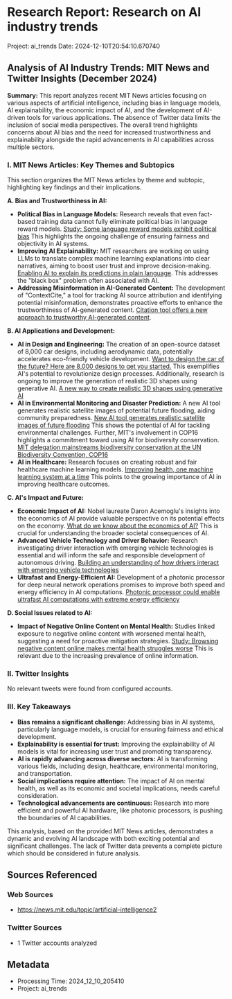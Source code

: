# Research Report: Research on AI industry trends
Project: ai_trends
Date: 2024-12-10T20:54:10.670740

## Analysis of AI Industry Trends: MIT News and Twitter Insights (December 2024)

**Summary:** This report analyzes recent MIT News articles focusing on various aspects of artificial intelligence, including bias in language models, AI explainability, the economic impact of AI, and the development of AI-driven tools for various applications.  The absence of Twitter data limits the inclusion of social media perspectives.  The overall trend highlights concerns about AI bias and the need for increased trustworthiness and explainability alongside the rapid advancements in AI capabilities across multiple sectors.

### I. MIT News Articles: Key Themes and Subtopics

This section organizes the MIT News articles by theme and subtopic, highlighting key findings and their implications.

**A.  Bias and Trustworthiness in AI:**

* **Political Bias in Language Models:** Research reveals that even fact-based training data cannot fully eliminate political bias in language reward models. [Study: Some language reward models exhibit political bias](https://news.mit.edu/2024/study-some-language-reward-models-exhibit-political-bias-1210) This highlights the ongoing challenge of ensuring fairness and objectivity in AI systems.
* **Improving AI Explainability:**  MIT researchers are working on using LLMs to translate complex machine learning explanations into clear narratives, aiming to boost user trust and improve decision-making. [Enabling AI to explain its predictions in plain language](https://news.mit.edu/2024/enabling-ai-explain-predictions-plain-language-1209). This addresses the "black box" problem often associated with AI.
* **Addressing Misinformation in AI-Generated Content:**  The development of "ContextCite," a tool for tracking AI source attribution and identifying potential misinformation, demonstrates proactive efforts to enhance the trustworthiness of AI-generated content. [Citation tool offers a new approach to trustworthy AI-generated content](https://news.mit.edu/2024/citation-tool-contextcite-new-approach-trustworthy-ai-generated-content-1209).


**B.  AI Applications and Development:**

* **AI in Design and Engineering:**  The creation of an open-source dataset of 8,000 car designs, including aerodynamic data, potentially accelerates eco-friendly vehicle development. [Want to design the car of the future? Here are 8,000 designs to get you started.](https://news.mit.edu/2024/design-future-car-with-8000-design-options-1205) This exemplifies AI's potential to revolutionize design processes.  Additionally, research is ongoing to improve the generation of realistic 3D shapes using generative AI. [A new way to create realistic 3D shapes using generative AI](https://news.mit.edu/2024/creating-realistic-3d-shapes-using-generative-ai-1204)
* **AI in Environmental Monitoring and Disaster Prediction:** A new AI tool generates realistic satellite images of potential future flooding, aiding community preparedness.  [New AI tool generates realistic satellite images of future flooding](https://news.mit.edu/2024/new-ai-tool-generates-realistic-satellite-images-future-flooding-1125) This shows the potential of AI for tackling environmental challenges.  Further, MIT's involvement in COP16 highlights a commitment toward using AI for biodiversity conservation. [MIT delegation mainstreams biodiversity conservation at the UN Biodiversity Convention, COP16](https://news.mit.edu/2024/mit-delegation-mainstreams-biodiversity-conservation-un-biodiversity-convention-cop16-1204)
* **AI in Healthcare:** Research focuses on creating robust and fair healthcare machine learning models. [Improving health, one machine learning system at a time](https://news.mit.edu/2024/improving-health-one-machine-learning-system-time-1122) This points to the growing importance of AI in improving healthcare outcomes.


**C.  AI's Impact and Future:**

* **Economic Impact of AI:** Nobel laureate Daron Acemoglu's insights into the economics of AI provide valuable perspective on its potential effects on the economy. [What do we know about the economics of AI?](https://news.mit.edu/2024/what-do-we-know-about-economics-ai-1206)  This is crucial for understanding the broader societal consequences of AI.
* **Advanced Vehicle Technology and Driver Behavior:** Research investigating driver interaction with emerging vehicle technologies is essential and will inform the safe and responsible development of autonomous driving. [Building an understanding of how drivers interact with emerging vehicle technologies](https://news.mit.edu/2024/mit-advanced-vehicle-technology-consortium-1122)
* **Ultrafast and Energy-Efficient AI:** Development of a photonic processor for deep neural network operations promises to improve both speed and energy efficiency in AI computations. [Photonic processor could enable ultrafast AI computations with extreme energy efficiency](https://news.mit.edu/2024/photonic-processor-could-enable-ultrafast-ai-computations-1202)


**D.  Social Issues related to AI:**

* **Impact of Negative Online Content on Mental Health:** Studies linked exposure to negative online content with worsened mental health, suggesting a need for proactive mitigation strategies. [Study: Browsing negative content online makes mental health struggles worse](https://news.mit.edu/2024/study-browsing-negative-content-online-makes-mental-health-struggles-worse-1205) This is relevant due to the increasing prevalence of online information.


### II. Twitter Insights

No relevant tweets were found from configured accounts.


### III. Key Takeaways


* **Bias remains a significant challenge:** Addressing bias in AI systems, particularly language models, is crucial for ensuring fairness and ethical development.
* **Explainability is essential for trust:**  Improving the explainability of AI models is vital for increasing user trust and promoting transparency.
* **AI is rapidly advancing across diverse sectors:** AI is transforming various fields, including design, healthcare, environmental monitoring, and transportation.
* **Social implications require attention:** The impact of AI on mental health, as well as its economic and societal implications, needs careful consideration.
* **Technological advancements are continuous:** Research into more efficient and powerful AI hardware, like photonic processors, is pushing the boundaries of AI capabilities.



This analysis, based on the provided MIT News articles, demonstrates a dynamic and evolving AI landscape with both exciting potential and significant challenges. The lack of Twitter data prevents a complete picture which should be considered in future analysis.


## Sources Referenced

### Web Sources
- https://news.mit.edu/topic/artificial-intelligence2

### Twitter Sources
- 1 Twitter accounts analyzed

## Metadata
- Processing Time: 2024_12_10_205410
- Project: ai_trends
